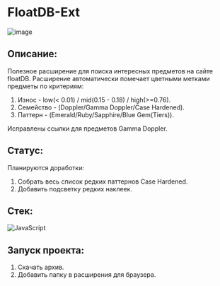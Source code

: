 # FloatDB-Ext
![image](https://github.com/MsiAmeg/react-mesto-api-full-gha/assets/99011044/0af9fad9-43a4-4a92-a4ba-b5cf0dbe7969)
## Описание:
Полезное расширение для поиска интересных предметов на сайте floatDB.
Расширение автоматически помечает цветными метками предметы по критериям: 
1. Износ - low(< 0.01) / mid(0.15 - 0.18) / high(>=0.76).
2. Семейство - (Doppler/Gamma Doppler/Case Hardened).
3. Паттерн - (Emerald/Ruby/Sapphire/Blue Gem(Tiers)).

Исправлены ссылки для предметов Gamma Doppler.

## Статус:
Планируются доработки:
1. Cобрать весь список редких паттернов Case Hardened.
2. Добавить подсветку редких наклеек.

## Стек:
![JavaScript](https://img.shields.io/badge/-JavaScript-f7df1e?style=for-the-badge&logo=javaScript&logoColor=black)

## Запуск проекта:
1. Скачать архив.
2. Добавить папку в расширения для браузера.
